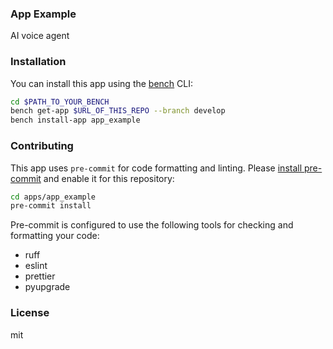 ### App Example

AI voice agent

### Installation

You can install this app using the [bench](https://github.com/frappe/bench) CLI:

```bash
cd $PATH_TO_YOUR_BENCH
bench get-app $URL_OF_THIS_REPO --branch develop
bench install-app app_example
```

### Contributing

This app uses `pre-commit` for code formatting and linting. Please [install pre-commit](https://pre-commit.com/#installation) and enable it for this repository:

```bash
cd apps/app_example
pre-commit install
```

Pre-commit is configured to use the following tools for checking and formatting your code:

- ruff
- eslint
- prettier
- pyupgrade

### License

mit

